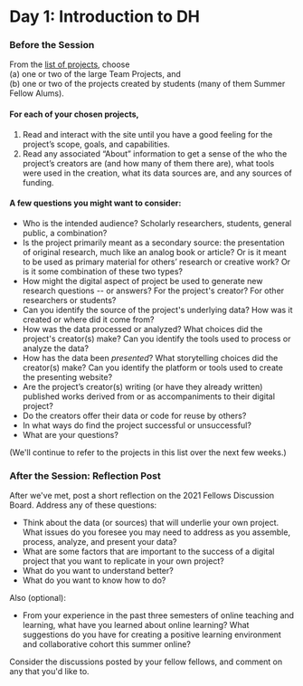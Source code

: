 # Day 1: Introduction to DH

### Before the Session

From the [list of projects](https://github.com/cornell-colab/SGFDH-2022/blob/main/W1.%20Introduction/List%20of%20Projects.md), choose  
(a) one or two of the large Team Projects, and  
(b) one or two of the projects created by students (many of them Summer Fellow Alums).

#### For each of your chosen projects,
 
1. Read and interact with the site until you have a good feeling for the project’s scope, goals, and capabilities.
2. Read any associated “About” information to get a sense of the who the project’s creators are (and how many of them there are), what tools were used in the creation, what its data sources are, and any sources of funding.
 
#### A few questions you might want to consider:
* Who is the intended audience? Scholarly researchers, students, general public, a combination?  
* Is the project primarily meant as a secondary source: the presentation of original research, much like an analog book or article? Or is it meant to be used as primary material for others’ research or creative work? Or is it some combination of these two types?  
* How might the digital aspect of project be used to generate new research questions -- or answers? For the project's creator? For other researchers or students?
* Can you identify the source of the project's underlying data? How was it created or where did it come from?  
* How was the data processed or analyzed? What choices did the project's creator(s) make? Can you identify the tools used to process or analyze the data?
* How has the data been *presented*? What storytelling choices did the creator(s) make? Can you identify the platform or tools used to create the presenting website?
* Are the project’s creator(s) writing (or have they already written) published works derived from or as accompaniments to their digital project?
* Do the creators offer their data or code for reuse by others?  
* In what ways do find the project successful or unsuccessful?
* What are your questions?

(We'll continue to refer to the projects in this list over the next few weeks.)

### After the Session: Reflection Post

After we've met, post a short reflection on the 2021 Fellows Discussion Board. Address any of these questions:  

* Think about the data (or sources) that will underlie your own project. What issues do you foresee you may need to address as you assemble, process, analyze, and present your data?
* What are some factors that are important to the success of a digital project that you want to replicate in your own project?  
* What do you want to understand better?  
* What do you want to know how to do? 

Also (optional):  
* From your experience in the past three semesters of online teaching and learning, what have you learned about online learning? What suggestions do you have for creating a positive learning environment and collaborative cohort this summer online? 

Consider the discussions posted by your fellow fellows, and comment on any that you'd like to. 

